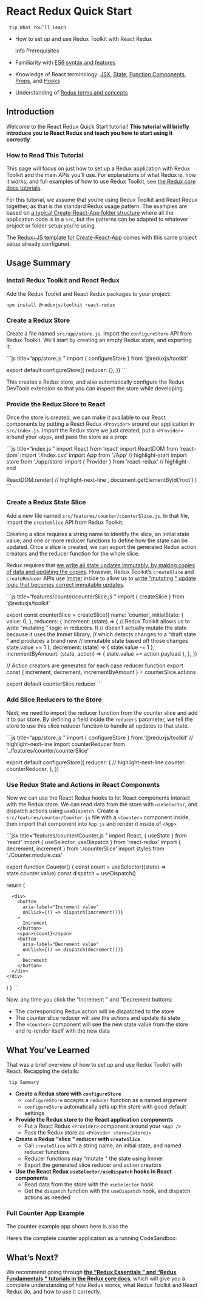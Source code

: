# React Redux Quick Start

     tip What You’ll Learn

- How to set up and use Redux Toolkit with React Redux

  info Prerequisites

- Familiarity with [ES6 syntax and features](https://www.taniarascia.com/es6-syntax-and-feature-overview/)
- Knowledge of React terminology: [JSX](https://reactjs.org/docs/introducing-jsx.html), [State](https://reactjs.org/docs/state-and-lifecycle.html), [Function Components, Props](https://reactjs.org/docs/components-and-props.html), and [Hooks](https://reactjs.org/docs/hooks-intro.html)
- Understanding of [Redux terms and concepts](https://redux.js.org/tutorials/fundamentals/part-2-concepts-data-flow)

## Introduction

Welcome to the React Redux Quick Start tutorial! **This tutorial will briefly introduce you to React Redux and teach you how to start using it correctly**.

### How to Read This Tutorial

This page will focus on just how to set up a Redux application with Redux Toolkit and the main APIs you’ll use. For explanations of what Redux is, how it works, and full examples of how to use Redux Toolkit, see [the Redux core docs tutorials](https://redux.js.org/tutorials/index).

For this tutorial, we assume that you’re using Redux Toolkit and React Redux together, as that is the standard Redux usage pattern. The examples are based on [a typical Create-React-App folder structure](https://create-react-app.dev/docs/folder-structure) where all the application code is in a `src`, but the patterns can be adapted to whatever project or folder setup you’re using.

The [Redux+JS template for Create-React-App](https://github.com/reduxjs/cra-template-redux) comes with this same project setup already configured.

## Usage Summary

### Install Redux Toolkit and React Redux

Add the Redux Toolkit and React Redux packages to your project:

    npm install @reduxjs/toolkit react-redux

### Create a Redux Store

Create a file named `src/app/store.js`. Import the `configureStore` API from Redux Toolkit. We’ll start by creating an empty Redux store, and exporting it:

\`\`\`js title=“app/store.js " import { configureStore } from ‘<span class="citation" data-cites="reduxjs/toolkit">@reduxjs/toolkit</span>’

export default configureStore({ reducer: {}, }) \`\`\`

This creates a Redux store, and also automatically configure the Redux DevTools extension so that you can inspect the store while developing.

### Provide the Redux Store to React

Once the store is created, we can make it available to our React components by putting a React Redux `<Provider>` around our application in `src/index.js`. Import the Redux store we just created, put a `<Provider>` around your `<App>`, and pass the store as a prop:

\`\`\`js title=“index.js " import React from ‘react’ import ReactDOM from ‘react-dom’ import ‘./index.css’ import App from ‘./App’ // highlight-start import store from ‘./app/store’ import { Provider } from ‘react-redux’ // highlight-end

ReactDOM.render( // highlight-next-line , document.getElementById(‘root’) ) \`\`\`

### Create a Redux State Slice

Add a new file named `src/features/counter/counterSlice.js`. In that file, import the `createSlice` API from Redux Toolkit.

Creating a slice requires a string name to identify the slice, an initial state value, and one or more reducer functions to define how the state can be updated. Once a slice is created, we can export the generated Redux action creators and the reducer function for the whole slice.

Redux requires that [we write all state updates immutably, by making copies of data and updating the copies](https://redux.js.org/tutorials/fundamentals/part-2-concepts-data-flow#immutability). However, Redux Toolkit’s `createSlice` and `createReducer` APIs use [Immer](https://immerjs.github.io/immer/) inside to allow us to [write “mutating " update logic that becomes correct immutable updates](https://redux.js.org/tutorials/fundamentals/part-8-modern-redux#immutable-updates-with-immer).

\`\`\`js title=“features/counter/counterSlice.js " import { createSlice } from ‘<span class="citation" data-cites="reduxjs/toolkit">@reduxjs/toolkit</span>’

export const counterSlice = createSlice({ name: ‘counter’, initialState: { value: 0, }, reducers: { increment: (state) =&gt; { // Redux Toolkit allows us to write “mutating " logic in reducers. It // doesn’t actually mutate the state because it uses the Immer library, // which detects changes to a “draft state " and produces a brand new // immutable state based off those changes state.value += 1 }, decrement: (state) =&gt; { state.value -= 1 }, incrementByAmount: (state, action) =&gt; { state.value += action.payload }, }, })

// Action creators are generated for each case reducer function export const { increment, decrement, incrementByAmount } = counterSlice.actions

export default counterSlice.reducer \`\`\`

### Add Slice Reducers to the Store

Next, we need to import the reducer function from the counter slice and add it to our store. By defining a field inside the `reducers` parameter, we tell the store to use this slice reducer function to handle all updates to that state.

\`\`\`js title=“app/store.js " import { configureStore } from ‘<span class="citation" data-cites="reduxjs/toolkit">@reduxjs/toolkit</span>’ // highlight-next-line import counterReducer from ‘../features/counter/counterSlice’

export default configureStore({ reducer: { // highlight-next-line counter: counterReducer, }, }) \`\`\`

### Use Redux State and Actions in React Components

Now we can use the React Redux hooks to let React components interact with the Redux store. We can read data from the store with `useSelector`, and dispatch actions using `useDispatch`. Create a `src/features/counter/Counter.js` file with a `<Counter>` component inside, then import that component into `App.js` and render it inside of `<App>`.

\`\`\`jsx title=“features/counter/Counter.js " import React, { useState } from ‘react’ import { useSelector, useDispatch } from ‘react-redux’ import { decrement, increment } from ‘./counterSlice’ import styles from ‘./Counter.module.css’

export function Counter() { const count = useSelector((state) =&gt; state.counter.value) const dispatch = useDispatch()

return (

      <div>
        <button
          aria-label="Increment value"
          onClick={() => dispatch(increment())}
        >
          Increment
        </button>
        <span>{count}</span>
        <button
          aria-label="Decrement value"
          onClick={() => dispatch(decrement())}
        >
          Decrement
        </button>
      </div>
    </div>

) } \`\`\`

Now, any time you click the “Increment " and "Decrement buttons:

- The corresponding Redux action will be dispatched to the store
- The counter slice reducer will see the actions and update its state
- The `<Counter>` component will see the new state value from the store and re-render itself with the new data

## What You’ve Learned

That was a brief overview of how to set up and use Redux Toolkit with React. Recapping the details:

     tip Summary

- **Create a Redux store with `configureStore`**
  - `configureStore` accepts a `reducer` function as a named argument
  - `configureStore` automatically sets up the store with good default settings
- **Provide the Redux store to the React application components**
  - Put a React Redux `<Provider>` component around your `<App />`
  - Pass the Redux store as `<Provider store={store}>`
- **Create a Redux “slice " reducer with `createSlice`**
  - Call `createSlice` with a string name, an initial state, and named reducer functions
  - Reducer functions may “mutate " the state using Immer
  - Export the generated slice reducer and action creators
- **Use the React Redux `useSelector/useDispatch` hooks in React components**
  - Read data from the store with the `useSelector` hook
  - Get the `dispatch` function with the `useDispatch` hook, and dispatch actions as needed

### Full Counter App Example

The counter example app shown here is also the

Here’s the complete counter application as a running CodeSandbox:

## What’s Next?

We recommend going through [**the “Redux Essentials " and “Redux Fundamentals " tutorials in the Redux core docs**](https://redux.js.org/tutorials/index), which will give you a complete understanding of how Redux works, what Redux Toolkit and React Redux do, and how to use it correctly.
